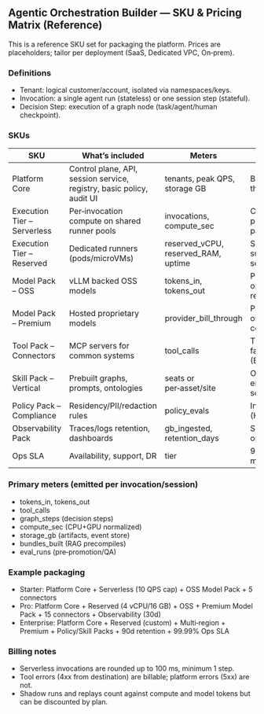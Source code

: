 ## Agentic Orchestration Builder — SKU & Pricing Matrix (Reference)

This is a reference SKU set for packaging the platform. Prices are placeholders; tailor per deployment (SaaS, Dedicated VPC, On‑prem).

### Definitions
- Tenant: logical customer/account, isolated via namespaces/keys.
- Invocation: a single agent run (stateless) or one session step (stateful).
- Decision Step: execution of a graph node (task/agent/human checkpoint).

### SKUs

| SKU | What’s included | Meters | Notes |
| --- | --- | --- | --- |
| Platform Core | Control plane, API, session service, registry, basic policy, audit UI | tenants, peak QPS, storage GB | Base subscription; throughput cap per tier |
| Execution Tier – Serverless | Per‑invocation compute on shared runner pools | invocations, compute_sec | Cold starts possible; prepaid bundles or pay‑go |
| Execution Tier – Reserved | Dedicated runners (pods/microVMs) | reserved_vCPU, reserved_RAM, uptime | SLAs 99.95–99.99; surge overage billed as serverless |
| Model Pack – OSS | vLLM backed OSS models | tokens_in, tokens_out | Per‑token blended; optional GPU reservation add‑on |
| Model Pack – Premium | Hosted proprietary models | provider_bill_through | Pass‑through + margin; or bring‑your‑own contracts |
| Tool Pack – Connectors | MCP servers for common systems | tool_calls | Tiered by connector families (ERP/CMMS/CRM/etc.) |
| Skill Pack – Vertical | Prebuilt graphs, prompts, ontologies | seats or per‑asset/site | Optional enablement/professional services |
| Policy Pack – Compliance | Residency/PII/redaction rules | policy_evals | Industry templates (HIPAA/GxP/SOX) |
| Observability Pack | Traces/logs retention, dashboards | gb_ingested, retention_days | SSO to customer SIEM optional |
| Ops SLA | Availability, support, DR | tier | 99.9/99.95/99.99; multi‑region add‑on |

### Primary meters (emitted per invocation/session)

- tokens_in, tokens_out
- tool_calls
- graph_steps (decision steps)
- compute_sec (CPU+GPU normalized)
- storage_gb (artifacts, event store)
- bundles_built (RAG precompiles)
- eval_runs (pre‑promotion/QA)

### Example packaging

- Starter: Platform Core + Serverless (10 QPS cap) + OSS Model Pack + 5 connectors
- Pro: Platform Core + Reserved (4 vCPU/16 GB) + OSS + Premium Model Pack + 15 connectors + Observability (30d)
- Enterprise: Platform Core + Reserved (custom) + Multi‑region + Premium + Policy/Skill Packs + 90d retention + 99.99% Ops SLA

### Billing notes

- Serverless invocations are rounded up to 100 ms, minimum 1 step.
- Tool errors (4xx from destination) are billable; platform errors (5xx) are not.
- Shadow runs and replays count against compute and model tokens but can be discounted by plan.

